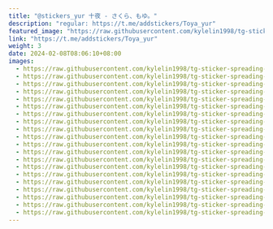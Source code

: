 ```yaml
---
title: "@stickers_yur 十夜 - さくら、もゆ。"
description: "regular: https://t.me/addstickers/Toya_yur"
featured_image: "https://raw.githubusercontent.com/kylelin1998/tg-sticker-spreading-worldwide-images/main/img/c279e1e3-c9ca-4d80-8bf8-099654f35558.jpg"
link: "https://t.me/addstickers/Toya_yur"
weight: 3
date: 2024-02-08T08:06:10+08:00
images:
  - https://raw.githubusercontent.com/kylelin1998/tg-sticker-spreading-worldwide-images/main/img/c279e1e3-c9ca-4d80-8bf8-099654f35558.jpg
  - https://raw.githubusercontent.com/kylelin1998/tg-sticker-spreading-worldwide-images/main/img/01c053c3-8e0f-4345-a8a5-9146ebd45e05.jpg
  - https://raw.githubusercontent.com/kylelin1998/tg-sticker-spreading-worldwide-images/main/img/1ba9f96a-4a45-47ec-9e56-60b34de18b10.jpg
  - https://raw.githubusercontent.com/kylelin1998/tg-sticker-spreading-worldwide-images/main/img/cb9c71a9-86e9-4410-a206-9e25a75bc0de.jpg
  - https://raw.githubusercontent.com/kylelin1998/tg-sticker-spreading-worldwide-images/main/img/b8fc6661-43ff-498e-9750-0afd0239f847.jpg
  - https://raw.githubusercontent.com/kylelin1998/tg-sticker-spreading-worldwide-images/main/img/885c534c-181d-4fa0-a9d3-9a868163567f.jpg
  - https://raw.githubusercontent.com/kylelin1998/tg-sticker-spreading-worldwide-images/main/img/fa7d69c1-8513-40b2-8479-49deaf470e4d.jpg
  - https://raw.githubusercontent.com/kylelin1998/tg-sticker-spreading-worldwide-images/main/img/737e863a-6273-48b6-bbd2-017bcaf40aa2.jpg
  - https://raw.githubusercontent.com/kylelin1998/tg-sticker-spreading-worldwide-images/main/img/a83ceb9c-58f4-4b73-87bc-08c4a593743e.jpg
  - https://raw.githubusercontent.com/kylelin1998/tg-sticker-spreading-worldwide-images/main/img/5bb2bce1-1a6a-4f0d-8960-f4e987f679a6.jpg
  - https://raw.githubusercontent.com/kylelin1998/tg-sticker-spreading-worldwide-images/main/img/f8aeacd0-3cb9-4a80-9d0b-2bebd0e280fc.jpg
  - https://raw.githubusercontent.com/kylelin1998/tg-sticker-spreading-worldwide-images/main/img/b45cef8b-7418-4da3-bdcd-0d6c9e624be6.jpg
  - https://raw.githubusercontent.com/kylelin1998/tg-sticker-spreading-worldwide-images/main/img/d0a89a2b-479e-4eb4-9de2-8b3636256698.jpg
  - https://raw.githubusercontent.com/kylelin1998/tg-sticker-spreading-worldwide-images/main/img/9c2718ed-2d60-4e4b-bf7b-682648885a6e.jpg
  - https://raw.githubusercontent.com/kylelin1998/tg-sticker-spreading-worldwide-images/main/img/292c153b-bf30-4767-a4dd-e170cc2562ac.jpg
  - https://raw.githubusercontent.com/kylelin1998/tg-sticker-spreading-worldwide-images/main/img/3d5ccbb6-294b-444c-b5ca-fa11ea530bb1.jpg
  - https://raw.githubusercontent.com/kylelin1998/tg-sticker-spreading-worldwide-images/main/img/8b1c2e3b-bf62-4c7d-8790-ed6bdc499993.jpg
  - https://raw.githubusercontent.com/kylelin1998/tg-sticker-spreading-worldwide-images/main/img/6ca4e02c-d608-41b3-a6c5-7118ceb97cd2.jpg
  - https://raw.githubusercontent.com/kylelin1998/tg-sticker-spreading-worldwide-images/main/img/08497c9b-356e-44e9-b4eb-159c02195cfb.jpg
  - https://raw.githubusercontent.com/kylelin1998/tg-sticker-spreading-worldwide-images/main/img/1122a98c-c398-4fff-9b5f-297a60f17bb5.jpg
---
```


